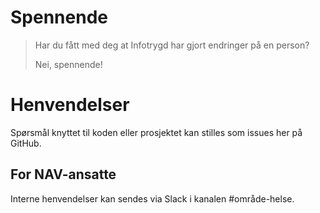 Spennende
=========

> Har du fått med deg at Infotrygd har gjort endringer på en person?
>
> Nei, spennende!

# Henvendelser
Spørsmål knyttet til koden eller prosjektet kan stilles som issues her på GitHub.

## For NAV-ansatte
Interne henvendelser kan sendes via Slack i kanalen #område-helse.